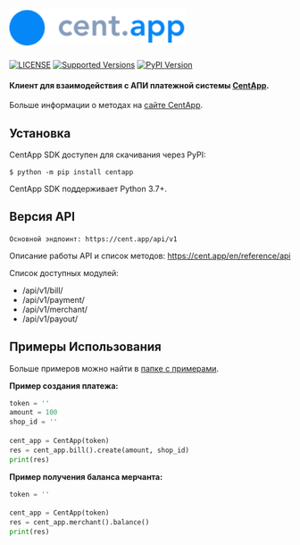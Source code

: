 # <img src="https://raw.githubusercontent.com/hteppl/centapp-sdk-python/master/docs/logo-main.svg" alt="logo-main" height="66">

[![LICENSE](https://img.shields.io/pypi/l/centapp)](https://pypi.org/project/centapp)
[![Supported Versions](https://img.shields.io/pypi/pyversions/requests.svg)](https://pypi.org/project/centapp)
[![PyPI Version](https://img.shields.io/pypi/v/centapp?color=%23e04f1f)](https://pypi.org/project/centapp)

#### Клиент для взаимодействия с АПИ платежной системы [CentApp](https://cent.app/).

Больше информации о методах на [сайте CentApp](https://cent.app/).

## Установка

CentApp SDK доступен для скачивания через PyPI:

```console
$ python -m pip install centapp
```

CentApp SDK поддерживает Python 3.7+.

## Версия API

`Основной эндпоинт: https://cent.app/api/v1`

Описание работы API и список методов: https://cent.app/en/reference/api

Список доступных модулей:

- /api/v1/bill/
- /api/v1/payment/
- /api/v1/merchant/
- /api/v1/payout/

## Примеры Использования

Больше примеров можно найти в [папке с примерами](https://github.com/hteppl/centapp-sdk-python/tree/master/examples).

**Пример создания платежа:**

```python
token = ''
amount = 100
shop_id = ''

cent_app = CentApp(token)
res = cent_app.bill().create(amount, shop_id)
print(res)
```

**Пример получения баланса мерчанта:**

```python
token = ''

cent_app = CentApp(token)
res = cent_app.merchant().balance()
print(res)
```

